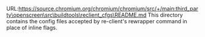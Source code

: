URL:https://source.chromium.org/chromium/chromium/src/+/main:third_party\openscreen\src\buildtools\reclient_cfgs\README.md
This directory contains the config files accepted by re-client's rewrapper command in place of inline flags.
